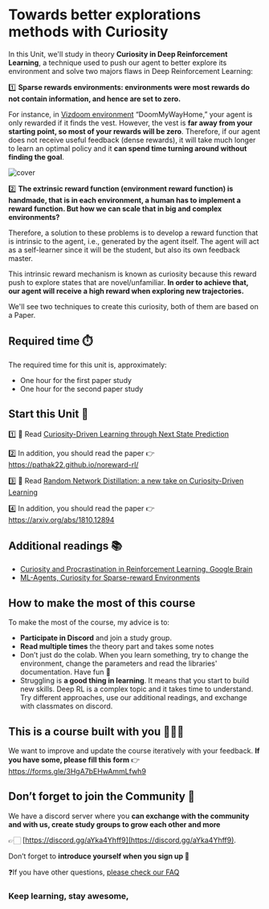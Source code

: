 # Towards better explorations methods with Curiosity

In this Unit, we'll study in theory **Curiosity in Deep Reinforcement Learning**, a technique used to push our agent to better explore its environment and solve two majors flaws in Deep Reinforcement Learning:

1️⃣ **Sparse rewards environments: environments were most rewards do not contain information, and hence are set to zero.**

For instance, in [Vizdoom environment](https://github.com/mwydmuch/ViZDoom) “DoomMyWayHome,” your agent is only rewarded if it finds the vest. However, the vest is 
**far away from your starting point, so most of your rewards will be zero**. Therefore, if our agent does not receive useful feedback (dense rewards), it will take much longer to learn an optimal policy and it **can spend time turning around without finding the goal**.

![cover](https://miro.medium.com/max/1400/0*QRTfugK18jRDdqlx)

2️⃣ **The extrinsic reward function (environment reward function) is handmade, that is in each environment, a human has to implement a reward function. But how we can scale that in big and complex environments?**

Therefore, a solution to these problems is to develop a reward function that is intrinsic to the agent, i.e., generated by the agent itself. The agent will act as a self-learner since it will be the student, but also its own feedback master.

This intrinsic reward mechanism is known as curiosity because this reward push to explore states that are novel/unfamiliar. **In order to achieve that, our agent will receive a high reward when exploring new trajectories.**

We'll see two techniques to create this curiosity, both of them are based on a Paper. 

## Required time ⏱️
The required time for this unit is, approximately:
- One hour for the first paper study
- One hour for the second paper study

## Start this Unit 🚀
1️⃣ 📖 Read [Curiosity-Driven Learning through Next State Prediction](https://medium.com/data-from-the-trenches/curiosity-driven-learning-through-next-state-prediction-f7f4e2f592fa)

2️⃣ In addition, you should read the paper 👉  https://pathak22.github.io/noreward-rl/

3️⃣ 📖 Read [Random Network Distillation: a new take on Curiosity-Driven Learning](https://medium.com/data-from-the-trenches/curiosity-driven-learning-through-random-network-distillation-488ffd8e5938)

4️⃣ In addition, you should read the paper 👉 https://arxiv.org/abs/1810.12894

## Additional readings 📚
- [Curiosity and Procrastination in Reinforcement Learning, Google Brain](https://ai.googleblog.com/2018/10/curiosity-and-procrastination-in.html)
- [ML-Agents, Curiosity for Sparse-reward Environments](https://github.com/Unity-Technologies/ml-agents/blob/main/docs/ML-Agents-Overview.md#curiosity-for-sparse-reward-environments)

## How to make the most of this course

To make the most of the course, my advice is to:

- **Participate in Discord** and join a study group.
- **Read multiple times** the theory part and takes some notes
- Don’t just do the colab. When you learn something, try to change the environment, change the parameters and read the libraries' documentation. Have fun 🥳
- Struggling is **a good thing in learning**. It means that you start to build new skills. Deep RL is a complex topic and it takes time to understand. Try different approaches, use our additional readings, and exchange with classmates on discord.

## This is a course built with you 👷🏿‍♀️

We want to improve and update the course iteratively with your feedback. **If you have some, please fill this form** 👉 https://forms.gle/3HgA7bEHwAmmLfwh9

## Don’t forget to join the Community 📢

We have a discord server where you **can exchange with the community and with us, create study groups to grow each other and more** 

👉🏻 [https://discord.gg/aYka4Yhff9](https://discord.gg/aYka4Yhff9).

Don’t forget to **introduce yourself when you sign up 🤗**

❓If you have other questions, [please check our FAQ](https://github.com/huggingface/deep-rl-class#faq)

### Keep learning, stay awesome,
